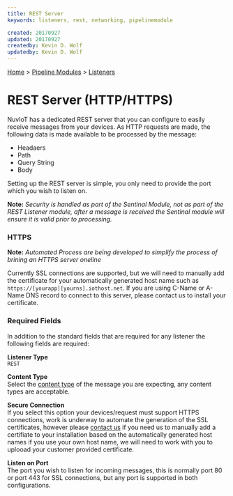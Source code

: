 ```yaml
---
title: REST Server
keywords: listeners, rest, networking, pipelinemodule

created: 20170927
updated: 20170927
createdby: Kevin D. Wolf
updatedby: Kevin D. Wolf
---
```

[Home](../../Index.md) > [Pipeline Modules](../Index.md) > [Listeners](../Listener.md)

# REST Server (HTTP/HTTPS)

NuvIoT has a dedicated REST server that you can configure to easily receive messages from your devices.  As HTTP requests are made, the following 
data is made available to be processed by the message:
* Headaers 
* Path
* Query String
* Body

Setting up the REST server is simple, you only need to provide the port which you wish to listen on.

**Note:** *Security is handled as part of the Sentinal Module, not as part of the REST Listener module, after a message is received the Sentinal module
will ensure it is valid prior to processing.*

### HTTPS

**Note:** *Automated Process are being developed to simplify the process of brining an HTTPS server oneline*

Currently SSL connections are supported, but we will need to manually add the certificate for your automatically generated host name such as `https://[yourapp][yourns].iothost.net`.  If you 
are using C-Name or A-Name DNS record to connect to this server, please contact us to install your certificate.  



### Required Fields

In addition to the standard fields that are required for any listener the following fields are required:

**Listener Type**  
`REST`

**Content Type**  
Select the [content type](../../Messaging/ContentTypes.md) of the message you are expecting, any content types are acceptable.

**Secure Connection**  
If you select this option your devices/request must support HTTPS connections, work is underway to automate the generation of the SSL certificates, however
please [contact us](http://support.nuviot.com) if you need us to manually add a certifiate to your installation based on the automatically generated host names
if you use your own host name, we will need to work with you to uplooad your customer provided certificate.

**Listen on Port**  
The port you wish to listen for incoming messages, this is normally port 80 or port 443 for SSL connections, but any port is supported in both configurations.